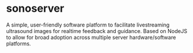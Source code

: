 # sonoserver
 A simple, user-friendly software platform to facilitate livestreaming ultrasound images for realtime feedback and guidance. Based on NodeJS to allow for broad adoption across multiple server hardware/software platforms.
